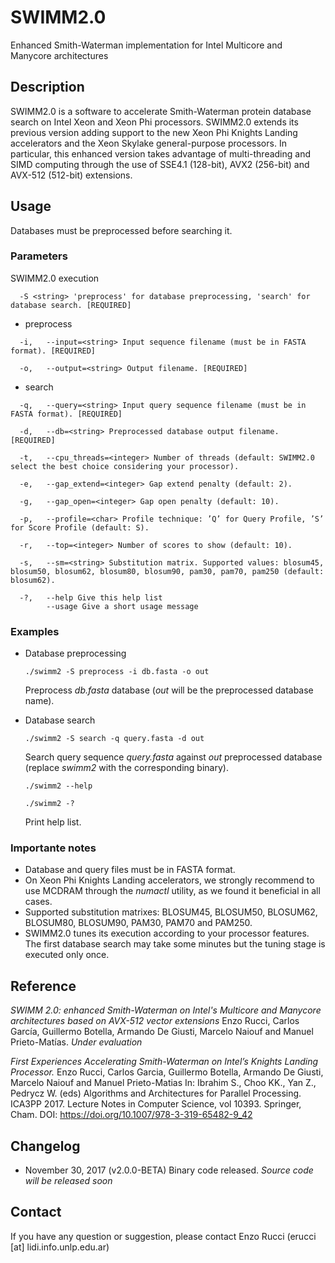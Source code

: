 # SWIMM2.0
Enhanced Smith-Waterman implementation for Intel Multicore and Manycore architectures

## Description
SWIMM2.0 is a software to accelerate Smith-Waterman protein database search on Intel Xeon and Xeon Phi processors. SWIMM2.0 extends its previous version adding support to the new Xeon Phi Knights Landing accelerators and the Xeon Skylake general-purpose processors. In particular, this enhanced version takes advantage of multi-threading and SIMD computing through the use of SSE4.1 (128-bit), AVX2 (256-bit) and AVX-512 (512-bit) extensions.

## Usage
Databases must be preprocessed before searching it.

### Parameters
SWIMM2.0 execution

      -S <string> 'preprocess' for database preprocessing, 'search' for database search. [REQUIRED]

* preprocess
```
  -i,   --input=<string> Input sequence filename (must be in FASTA format). [REQUIRED]
  
  -o,   --output=<string> Output filename. [REQUIRED]
```

* search
```
  -q,   --query=<string> Input query sequence filename (must be in FASTA format). [REQUIRED]
  
  -d,   --db=<string> Preprocessed database output filename. [REQUIRED]
  
  -t,   --cpu_threads=<integer> Number of threads (default: SWIMM2.0 select the best choice considering your processor).
  
  -e,   --gap_extend=<integer> Gap extend penalty (default: 2).
  
  -g,   --gap_open=<integer> Gap open penalty (default: 10).

  -p,   --profile=<char> Profile technique: ’Q’ for Query Profile, ’S’ for Score Profile (default: S).
  
  -r,   --top=<integer> Number of scores to show (default: 10). 
  
  -s,   --sm=<string> Substitution matrix. Supported values: blosum45, blosum50, blosum62, blosum80, blosum90, pam30, pam70, pam250 (default: blosum62).
 
  -?,   --help Give this help list
        --usage Give a short usage message
```

### Examples

* Database preprocessing

  `./swimm2 -S preprocess -i db.fasta -o out `
  
  Preprocess *db.fasta* database (*out* will be the preprocessed database name).
  
* Database search


  `./swimm2 -S search -q query.fasta -d out`
  
  Search query sequence *query.fasta* against *out* preprocessed database (replace *swimm2* with the corresponding binary).
  
  `./swimm2 --help`
  
  `./swimm2 -?`
  
  Print help list.

### Importante notes
* Database and query files must be in FASTA format.
* On Xeon Phi Knights Landing accelerators, we strongly recommend to use MCDRAM through the *numactl* utility, as we found it beneficial in all cases.
* Supported substitution matrixes: BLOSUM45, BLOSUM50, BLOSUM62, BLOSUM80, BLOSUM90, PAM30, PAM70 and PAM250.
* SWIMM2.0 tunes its execution according to your processor features. The first database search may take some minutes but the tuning stage is executed only once.

## Reference
*SWIMM 2.0: enhanced Smith-Waterman on Intel's Multicore and Manycore architectures based on AVX-512 vector extensions*
Enzo Rucci, Carlos García, Guillermo Botella, Armando De Giusti, Marcelo Naiouf and Manuel Prieto-Matías.
*Under evaluation*

*First Experiences Accelerating Smith-Waterman on Intel’s Knights Landing Processor.*
Enzo Rucci, Carlos Garcia, Guillermo Botella, Armando De Giusti, Marcelo Naiouf and Manuel Prieto-Matias
In: Ibrahim S., Choo KK., Yan Z., Pedrycz W. (eds) Algorithms and Architectures for Parallel Processing. ICA3PP 2017. Lecture Notes in Computer Science, vol 10393. Springer, Cham.
DOI: https://doi.org/10.1007/978-3-319-65482-9_42

## Changelog
* November 30, 2017 (v2.0.0-BETA)
Binary code released. *Source code will be released soon*

## Contact
If you have any question or suggestion, please contact Enzo Rucci (erucci [at] lidi.info.unlp.edu.ar)

